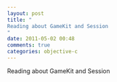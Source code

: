 ```yaml
---
layout: post
title: "
Reading about GameKit and Session
"
date: 2011-05-02 00:48
comments: true
categories: objective-c
---
```


Reading about GameKit and Session

